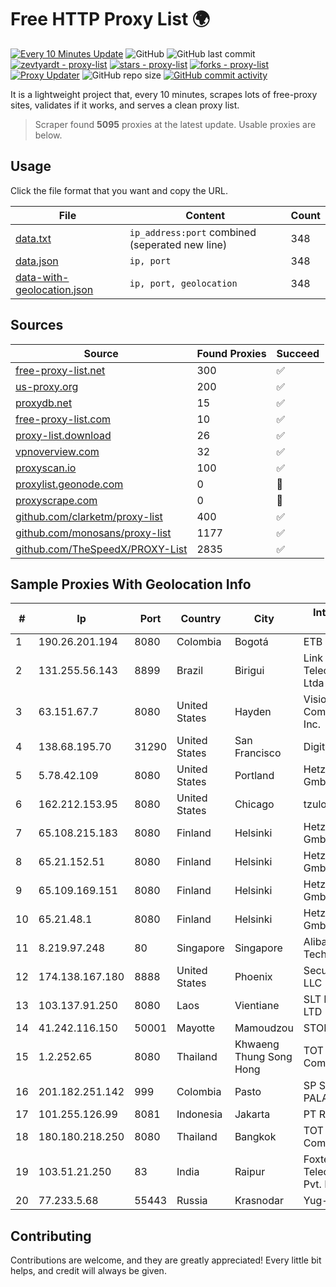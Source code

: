 
# Free HTTP Proxy List 🌍

[![Every 10 Minutes Update](https://github.com/mertguvencli/http-proxy-list/actions/workflows/main.yml/badge.svg?branch=main)](https://github.com/mertguvencli/http-proxy-list/actions/workflows/main.yml)
![GitHub](https://img.shields.io/github/license/mertguvencli/http-proxy-list)
![GitHub last commit](https://img.shields.io/github/last-commit/mertguvencli/http-proxy-list)
[![zevtyardt - proxy-list](https://img.shields.io/static/v1?label=zevtyardt&message=proxy-list&color=blue&logo=github)](https://github.com/zevtyardt/proxy-list "Go to GitHub repo")
[![stars - proxy-list](https://img.shields.io/github/stars/zevtyardt/proxy-list?style=social)](https://github.com/zevtyardt/proxy-list)
[![forks - proxy-list](https://img.shields.io/github/forks/zevtyardt/proxy-list?style=social)](https://github.com/zevtyardt/proxy-list)
[![Proxy Updater](https://github.com/zevtyardt/proxy-list/workflows/Proxy%20Updater/badge.svg)](https://github.com/zevtyardt/proxy-list/actions?query=workflow:"Proxy+Updater")
![GitHub repo size](https://img.shields.io/github/repo-size/zevtyardt/proxy-list)
[![GitHub commit activity](https://img.shields.io/github/commit-activity/m/zevtyardt/proxy-list?logo=commits)](https://github.com/zevtyardt/proxy-list/commits/main)

It is a lightweight project that, every 10 minutes, scrapes lots of free-proxy sites, validates if it works, and serves a clean proxy list.

> Scraper found **5095** proxies at the latest update. Usable proxies are below.

## Usage

Click the file format that you want and copy the URL.

|File|Content|Count|
|----|-------|-----|
|[data.txt](https://raw.githubusercontent.com/mertguvencli/http-proxy-list/main/proxy-list/data.txt)|`ip_address:port` combined (seperated new line)|348|
|[data.json](https://raw.githubusercontent.com/mertguvencli/http-proxy-list/main/proxy-list/data.json)|`ip, port`|348|
|[data-with-geolocation.json](https://raw.githubusercontent.com/mertguvencli/http-proxy-list/main/proxy-list/data-with-geolocation.json)|`ip, port, geolocation`|348|

## Sources

|Source|Found Proxies|Succeed|
|------|-------------|-------|
|[free-proxy-list.net](https://free-proxy-list.net)|300|✅|
|[us-proxy.org](https://www.us-proxy.org)|200|✅|
|[proxydb.net](http://proxydb.net)|15|✅|
|[free-proxy-list.com](https://free-proxy-list.com/?page=&port=&type%5B%5D=http&type%5B%5D=https&up_time=0&search=Search)|10|✅|
|[proxy-list.download](https://www.proxy-list.download/HTTP)|26|✅|
|[vpnoverview.com](https://vpnoverview.com/privacy/anonymous-browsing/free-proxy-servers)|32|✅|
|[proxyscan.io](https://www.proxyscan.io)|100|✅|
|[proxylist.geonode.com](https://proxylist.geonode.com/api/proxy-list?limit=300&page=1&sort_by=lastChecked&sort_type=desc&protocols=http,https)|0|🚫|
|[proxyscrape.com](https://api.proxyscrape.com/v2/?request=displayproxies&protocol=http&timeout=10000&country=all&ssl=all&anonymity=all)|0|🚫|
|[github.com/clarketm/proxy-list](https://raw.githubusercontent.com/clarketm/proxy-list/master/proxy-list-raw.txt)|400|✅|
|[github.com/monosans/proxy-list](https://raw.githubusercontent.com/monosans/proxy-list/main/proxies/http.txt)|1177|✅|
|[github.com/TheSpeedX/PROXY-List](https://raw.githubusercontent.com/TheSpeedX/PROXY-List/master/http.txt)|2835|✅|


## Sample Proxies With Geolocation Info

|#|Ip|Port|Country|City|Internet Service Provider|
|-|--|----|-------|----|-------------------------|
|1|190.26.201.194|8080|Colombia|Bogotá|ETB - Colombia|
|2|131.255.56.143|8899|Brazil|Birigui|Link Brasil Telecomunicacoes Ltda|
|3|63.151.67.7|8080|United States|Hayden|Visionary Communications, Inc.|
|4|138.68.195.70|31290|United States|San Francisco|DigitalOcean, LLC|
|5|5.78.42.109|8080|United States|Portland|Hetzner Online GmbH|
|6|162.212.153.95|8080|United States|Chicago|tzulo, inc.|
|7|65.108.215.183|8080|Finland|Helsinki|Hetzner Online GmbH|
|8|65.21.152.51|8080|Finland|Helsinki|Hetzner Online GmbH|
|9|65.109.169.151|8080|Finland|Helsinki|Hetzner Online GmbH|
|10|65.21.48.1|8080|Finland|Helsinki|Hetzner Online GmbH|
|11|8.219.97.248|80|Singapore|Singapore|Alibaba (US) Technology Co., Ltd.|
|12|174.138.167.180|8888|United States|Phoenix|Secured Servers LLC|
|13|103.137.91.250|8080|Laos|Vientiane|SLT Network Co., LTD|
|14|41.242.116.150|50001|Mayotte|Mamoudzou|STOI-block1|
|15|1.2.252.65|8080|Thailand|Khwaeng Thung Song Hong|TOT Public Company Limited|
|16|201.182.251.142|999|Colombia|Pasto|SP SISTEMAS PALACIOS LTDA|
|17|101.255.126.99|8081|Indonesia|Jakarta|PT Remala Abadi|
|18|180.180.218.250|8080|Thailand|Bangkok|TOT Public Company Limited|
|19|103.51.21.250|83|India|Raipur|Foxtel Telecommunications Pvt. Ltd.|
|20|77.233.5.68|55443|Russia|Krasnodar|Yug-Link|



## Contributing

Contributions are welcome, and they are greatly appreciated! Every
little bit helps, and credit will always be given.

